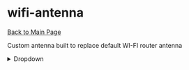 # wifi-antenna
[Back to Main Page](https://neatpatel.github.io/)

Custom antenna built to replace default WI-FI router antenna

<details>
  <summary>Dropdown</summary>
  <br>

  ```java 
  code here
  ```
</details>
